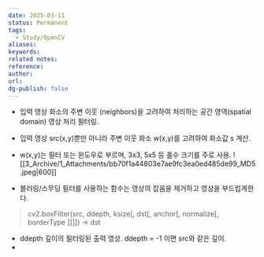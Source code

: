 ```yaml
---
date: 2025-03-11
status: Permanent
tags: 
  - Study/OpenCV
aliases: 
keywords: 
related notes: 
reference: 
author: 
url: 
dg-publish: false
---
```

- 입력 영상 화소의 주변 이웃 (neighbors)을 고려하여 처리하는 공간 영역(spatial domain) 영상 처리 필터링. 
- 입력 영상 src(x,y)뿐만 아니라 주변 이웃 화소 w(x,y)를 고려하여 화소값 s 계산.
- w(x,y)는 필터 또는 윈도우로 부르며, 3x3, 5x5 등 홀수 크기를 주로 사용.
![[3_Archive/1_Attachments/bb70f1a44803e7ae9fc3ea0ed485de99_MD5.jpeg|600]]

- 블러링/스무딩 필터를 사용하는 함수는 영상의 잡음을 제거하고 영상을 부드럽게한다.

>cv2.boxFilter(src, ddepth, ksize[, dst[, anchor[, normalize[, borderType ]]]]) -> dst
- ddepth 깊이의 필터링된 출력 영상. ddepth = -1 이면 src와 같은 깊이.
- 